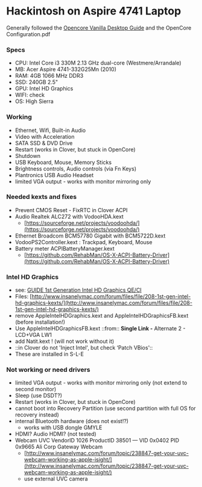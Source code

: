 # Hackintosh on Aspire 4741 Laptop
Generally followed the  [Opencore Vanilla Desktop Guide](https://khronokernel-2.gitbook.io/opencore-vanilla-desktop-guide/)  and the OpenCore Configuration.pdf

### Specs
* CPU: Intel Core i3 330M 2.13 GHz dual-core (Westmere/Arrandale)
* MB: Acer Aspire 4741-332G25Mn (2010)
* RAM: 4GB 1066 MHz DDR3
* SSD: 240GB 2.5"
* GPU: Intel HD Graphics
* WIFI: check
* OS: High Sierra

### Working
* Ethernet, Wifi,  Built-in Audio
* Video with Acceleration
* SATA SSD & DVD Drive
* Restart (works in Clover, but stuck in OpenCore)
* Shutdown
* USB Keyboard, Mouse, Memory Sticks
* Brightness controls, Audio controls (via Fn Keys)
* Plantronics USB Audio Headset
* limited VGA output - works with monitor mirroring only

### Needed kexts and fixes
* Prevent CMOS Reset - FixRTC in Clover ACPI
* Audio Realtek ALC272 with VodooHDA.kext
	* [https://sourceforge.net/projects/voodoohda/](https://sourceforge.net/projects/voodoohda/)
* Ethernet Broadcom BCM57780 Gigabit with BCM5722D.kext
* VodooPS2Controller.kext : Trackpad, Keyboard, Mouse
* Battery meter ACPIBatteryManager.kext
	* [https://github.com/RehabMan/OS-X-ACPI-Battery-Driver](https://github.com/RehabMan/OS-X-ACPI-Battery-Driver)

### Intel HD Graphics
* see: [GUIDE 1st Generation Intel HD Graphics QE/CI](https://www.insanelymac.com/forum/topic/286092-guide-1st-generation-intel-hd-graphics-qeci/)
* Files: [http://www.insanelymac.com/forum/files/file/208-1st-gen-intel-hd-graphics-kexts/](http://www.insanelymac.com/forum/files/file/208-1st-gen-intel-hd-graphics-kexts/)
* remove AppleIntelHDGraphics.kext and AppleIntelHDGraphicsFB.kext (before installation!)
* Use AppleIntelHDGraphicsFB.kext ::from:: **Single Link -** Alternate 2 - LCD+VGA LW1
* add Natit.kext ! (will not work without it)
* ::in Clover do not 'Inject Intel', but check ‘Patch VBios'::
* These are installed in S-L-E

### Not working or need drivers
* limited VGA output - works with monitor mirroring only (not extend to second monitor)
* Sleep (use DSDT?)
* Restart (works in Clover, but stuck in OpenCore)
* cannot boot into Recovery Partition (use second partition with full OS for recovery instead)
* internal Bluetooth hardware (does not exist!?)
	* works with USB dongle GMYLE
* HDMI? Audio HDMI? (not tested)
* Webcam UVC VendorID 1026 ProductID 38501 — VID 0x0402 PID 0x9665 Ali Corp Gateway Webcam
	* [http://www.insanelymac.com/forum/topic/238847-get-your-uvc-webcam-working-as-apple-isight/](http://www.insanelymac.com/forum/topic/238847-get-your-uvc-webcam-working-as-apple-isight/)
	* use external UVC camera
